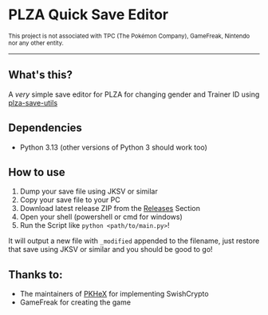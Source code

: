 # PLZA Quick Save Editor
<sub>This project is not associated with TPC (The Pokémon Company), GameFreak, Nintendo nor any other entity.</sub>

---

## What's this?
A *very* simple save editor for PLZA for changing gender and Trainer ID using [plza-save-utils](https://github.com/azalea-w/plza-save-utils)

## Dependencies
- Python 3.13 (other versions of Python 3 should work too)

## How to use

1. Dump your save file using JKSV or similar
2. Copy your save file to your PC
3. Download latest release ZIP from the [Releases](https://github.com/azalea-w/plza-qse/releases) Section
4. Open your shell (powershell or cmd for windows)
5. Run the Script like `python <path/to/main.py>`!

It will output a new file with `_modified` appended to the filename, just restore that save using JKSV or similar and you should be good to go! 

## Thanks to:
- The maintainers of [PKHeX](https://github.com/kwsch/PKHeX/) for implementing SwishCrypto
- GameFreak for creating the game
